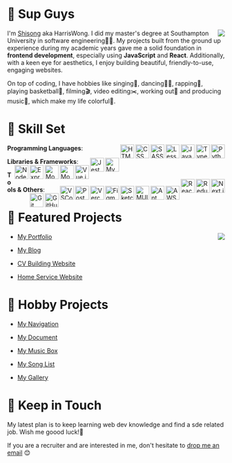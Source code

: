 # 👋 Sup Guys
<img align="right" src="https://count.getloli.com/get/@:hassanblog?theme=rule34">I'm [Shisong](https://harriswong.top) aka HarrisWong. I did my master's degree at Southampton University in software engineering👨‍💻. My projects built from the ground up experience during my academic years gave me a solid foundation in **frontend development**, especially using **JavaScript** and **React**. Additionally, with a keen eye for aesthetics, I enjoy building beautiful, friendly-to-use, engaging websites.

On top of coding, I have hobbies like singing🎤, dancing💃🏻, rapping💽, playing basketball🏀, filming🎬, video editing✂️, working out💪 and producing music🎵, which make my life colorful🎨.

# 🧰 Skill Set

**Programming Languages**:
<img align="right" alt="Python" width="32px" src="https://cdn.jsdelivr.net/gh/devicons/devicon@latest/icons/python/python-original.svg" />
<img align="right" alt="TypeScript" width="32px" src="https://cdn.jsdelivr.net/gh/devicons/devicon/icons/typescript/typescript-plain.svg" />
<img align="right" alt="JavaScript" width="32px" src="https://cdn.jsdelivr.net/gh/devicons/devicon/icons/javascript/javascript-plain.svg" />
<img align="right" alt="Less" width="32px" src="https://cdn.jsdelivr.net/gh/devicons/devicon@latest/icons/less/less-plain-wordmark.svg" />
<img align="right" alt="SASS/SCSS" width="32px" src="https://cdn.jsdelivr.net/gh/devicons/devicon@latest/icons/sass/sass-original.svg" />
<img align="right" alt="CSS" width="32px" src="https://cdn.jsdelivr.net/gh/devicons/devicon/icons/css3/css3-plain.svg" />
<img align="right" alt="HTML" width="32px" src="https://cdn.jsdelivr.net/gh/devicons/devicon/icons/html5/html5-plain.svg" />

**Libraries & Frameworks**:
<img align="right" alt="MySQL" width="32px" src="https://cdn.jsdelivr.net/gh/devicons/devicon@latest/icons/mysql/mysql-original.svg" />
<img align="right" alt="Jest" width="32px" src="https://cdn.jsdelivr.net/gh/devicons/devicon@latest/icons/jest/jest-plain.svg" />
<img align="right" alt="Vue.js" width="32px" src="https://cdn.jsdelivr.net/gh/devicons/devicon@latest/icons/vuejs/vuejs-original.svg" />
<img align="right" alt="Mongoose" width="32px" src="https://cdn.jsdelivr.net/gh/devicons/devicon@latest/icons/mongoose/mongoose-original.svg" />
<img align="right" alt="MongoDB" width="32px" src="https://cdn.jsdelivr.net/gh/devicons/devicon@latest/icons/mongodb/mongodb-original.svg" />
<img align="right" alt="Express" width="32px" src="https://cdn.jsdelivr.net/gh/devicons/devicon@latest/icons/express/express-original.svg" />
<img align="right" alt="Node.js" width="32px" src="https://cdn.jsdelivr.net/gh/devicons/devicon/icons/nodejs/nodejs-original.svg" />
<img align="right" alt="Next.js" width="32px" src="https://cdn.jsdelivr.net/gh/devicons/devicon@latest/icons/nextjs/nextjs-original.svg" />
<img align="right" alt="Redux" width="32px" src="https://cdn.jsdelivr.net/gh/devicons/devicon@latest/icons/redux/redux-original.svg" />
<img align="right" alt="React" width="32px" src="https://cdn.jsdelivr.net/gh/devicons/devicon/icons/react/react-original.svg" />

**Tools & Others**:
<img align="right" alt="AWS" width="32px" src="https://cdn.jsdelivr.net/gh/devicons/devicon@latest/icons/amazonwebservices/amazonwebservices-original-wordmark.svg" />
<img align="right" alt="Ant Design" width="32px" src="https://cdn.jsdelivr.net/gh/devicons/devicon@latest/icons/antdesign/antdesign-original.svg" />
<img align="right" alt="MUI" width="32px" src="https://cdn.jsdelivr.net/gh/devicons/devicon@latest/icons/materialui/materialui-original.svg" />
<img align="right" alt="Sketch" width="32px" src="https://cdn.jsdelivr.net/gh/devicons/devicon@latest/icons/sketch/sketch-original.svg" />
<img align="right" alt="Figma" width="32px" src="https://cdn.jsdelivr.net/gh/devicons/devicon@latest/icons/figma/figma-original.svg" />
<img align="right" alt="Vercel" width="32px" src="https://cdn.jsdelivr.net/gh/devicons/devicon@latest/icons/vercel/vercel-original.svg" />
<img align="right" alt="Postman" width="32px" src="https://cdn.jsdelivr.net/gh/devicons/devicon@latest/icons/postman/postman-original.svg" />
<img align="right" alt="VSCode" width="32px" src="https://cdn.jsdelivr.net/gh/devicons/devicon@latest/icons/vscode/vscode-original.svg" />
<img align="right" alt="GitHub" width="32px" src="https://cdn.jsdelivr.net/gh/devicons/devicon/icons/github/github-original.svg" />
<img align="right" alt="Git" width="32px" src="https://cdn.jsdelivr.net/gh/devicons/devicon/icons/git/git-original.svg" />

# 🌟 Featured Projects
<img align="right" src="https://github-readme-stats-harris.vercel.app/api?username=harrisblog&theme=cobalt&show_icons=true&count_private=true">

- [My Portfolio](https://harriswong.top)

- [My Blog](https://blog.harriswong.top)

- [CV Building Website](https://cv.harriswong.top)

- [Home Service Website](https://fas.harriswong.top)

# 🧩 Hobby Projects

- [My Navigation](https://navi.harriswong.top)

- [My Document](https://doc.harriswong.top)

- [My Music Box](https://mb.harriswong.top)

- [My Song List](https://sl.harriswong.top)

- [My Gallery](https://gal.harriswong.top)

# 📧 Keep in Touch

My latest plan is to keep learning web dev knowledge and find a sde related job. Wish me goood luck!💫

If you are a recruiter and are interested in me, don't hesitate to [drop me an email](mailto:huangshisong89@gmail.com) 😊
